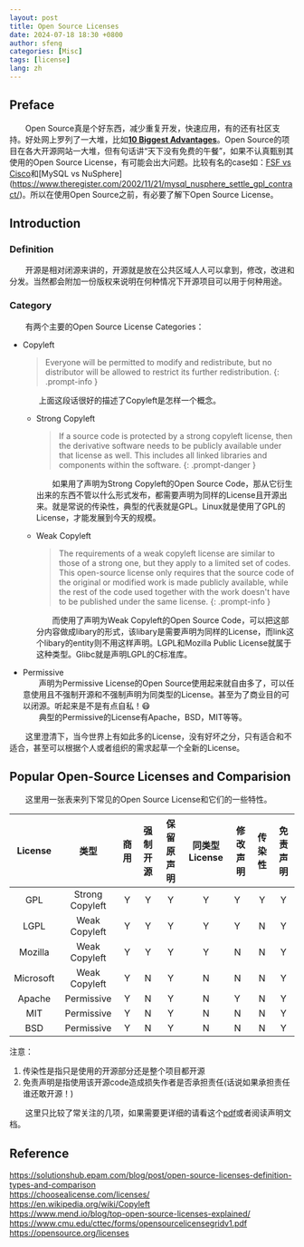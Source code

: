 ```yaml
---
layout: post
title: Open Source Licenses
date: 2024-07-18 18:30 +0800
author: sfeng
categories: [Misc]
tags: [license]
lang: zh
---
```


## Preface

&emsp;&emsp;Open Source真是个好东西，减少重复开发，快速应用，有的还有社区支持。好处网上罗列了一大堆，比如[**10 Biggest Advantages**](https://www.rocket.chat/blog/open-source-software-advantages)。Open Source的项目在各大开源网站一大堆，但有句话讲“天下没有免费的午餐”，如果不认真甄别其使用的Open Source License，有可能会出大问题。比较有名的case如：[FSF vs Cisco](https://en.wikipedia.org/wiki/Free_Software_Foundation,_Inc._v._Cisco_Systems,_Inc.)和[MySQL vs NuSphere](https://www.theregister.com/2002/11/21/mysql_nusphere_settle_gpl_contract/)。所以在使用Open Source之前，有必要了解下Open Source License。

## Introduction

### Definition
&emsp;&emsp;开源是相对闭源来讲的，开源就是放在公共区域人人可以拿到，修改，改进和分发。当然都会附加一份版权来说明在何种情况下开源项目可以用于何种用途。

### Category
&emsp;&emsp;有两个主要的Open Source License Categories：  
- Copyleft  
  > Everyone will be permitted to modify and redistribute, but no distributor will be allowed to restrict its further redistribution. 
  {: .prompt-info }

  &emsp;&emsp;上面这段话很好的描述了Copyleft是怎样一个概念。  
  - Strong Copyleft  
    > If a source code is protected by a strong copyleft license, then the derivative software needs to be publicly available under that license as well. This includes all linked libraries and components within the software.
    {: .prompt-danger }

    &emsp;&emsp;如果用了声明为Strong Copyleft的Open Source Code，那从它衍生出来的东西不管以什么形式发布，都需要声明为同样的License且开源出来。就是常说的传染性，典型的代表就是GPL。Linux就是使用了GPL的License，才能发展到今天的规模。  
  - Weak Copyleft  
    > The requirements of a weak copyleft license are similar to those of a strong one, but they apply to a limited set of codes. This open-source license only requires that the source code of the original or modified work is made publicly available, while the rest of the code used together with the work doesn't have to be published under the same license.
    {: .prompt-info }

    &emsp;&emsp;而使用了声明为Weak Copyleft的Open Source Code，可以把这部分内容做成libary的形式，该libary是需要声明为同样的License，而link这个libary的entity则不用这样声明。LGPL和Mozilla Public License就属于这种类型。Glibc就是声明LGPL的C标准库。  
- Permissive  
  &emsp;&emsp;声明为Permissive License的Open Source使用起来就自由多了，可以任意使用且不强制开源和不强制声明为同类型的License。甚至为了商业目的可以闭源。听起来是不是有点自私！:mask:  
  &emsp;&emsp;典型的Permissive的License有Apache，BSD，MIT等等。  


&emsp;&emsp;这里澄清下，当今世界上有如此多的License，没有好坏之分，只有适合和不适合，甚至可以根据个人或者组织的需求起草一个全新的License。  

## Popular Open-Source Licenses and Comparision
&emsp;&emsp;这里用一张表来列下常见的Open Source License和它们的一些特性。  

|  License  |       类型      | 商用 | 强制开源 | 保留原声明 | 同类型License | 修改声明 | 传染性 | 免责声明 |
|:---------:|:---------------:|:----:|:--------:|:----------:|:-------------:|----------|:------:|:--------:|
|    GPL    | Strong Copyleft |   Y  |     Y    |      Y     |       Y       |     Y    |    Y   |     Y    |
|    LGPL   |  Weak Copyleft  |   Y  |     Y    |      Y     |       Y       |     Y    |    N   |     Y    |
|  Mozilla  |  Weak Copyleft  |   Y  |     Y    |      Y     |       Y       |     N    |    N   |     Y    |
| Microsoft |  Weak Copyleft  |   Y  |     N    |      Y     |       N       |     N    |    N   |     Y    |
|   Apache  |    Permissive   |   Y  |     N    |      Y     |       N       |     Y    |    N   |     Y    |
|    MIT    |    Permissive   |   Y  |     N    |      Y     |       N       |     N    |    N   |     Y    |
|    BSD    |    Permissive   |   Y  |     N    |      Y     |       N       |     N    |    N   |     Y    |

注意：
1. 传染性是指只是使用的开源部分还是整个项目都开源
2. 免责声明是指使用该开源code造成损失作者是否承担责任(话说如果承担责任谁还敢开源！)

&emsp;&emsp;这里只比较了常关注的几项，如果需要更详细的请看这个[pdf](https://www.cmu.edu/cttec/forms/opensourcelicensegridv1.pdf)或者阅读声明文档。  

## Reference

<https://solutionshub.epam.com/blog/post/open-source-licenses-definition-types-and-comparison>  
<https://choosealicense.com/licenses/>  
<https://en.wikipedia.org/wiki/Copyleft>  
<https://www.mend.io/blog/top-open-source-licenses-explained/>  
<https://www.cmu.edu/cttec/forms/opensourcelicensegridv1.pdf>  
<https://opensource.org/licenses>